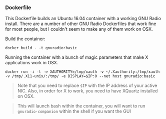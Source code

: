 ### Dockerfile

This Dockerfile builds an Ubuntu 16.04 container with a working GNU Radio install. There are a number of other GNU Radio Dockerfiles that work fine for most people, but I couldn't seem to make any of them work on OSX.

Build the container:
```
docker build . -t gnuradio:basic
```

Running the container with a bunch of magic parameters that make X applications work in OSX.
```
docker run -i -t -e XAUTHORITY=/tmp/xauth -v ~/.Xauthority:/tmp/xauth -v /tmp/.X11-unix/:/tmp/ -e DISPLAY=$IP:0 --net host gnuradio:basic
```
> Note that you need to replace `$IP` with the IP address of your active NIC. Also, in order for X to work, you need to have XQuartz installed on OSX.

> This will launch bash within the container, you will want to run `gnuradio-companion` within the shell if you want the GUI

